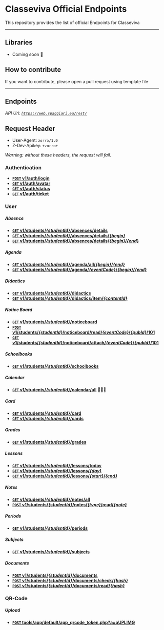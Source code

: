 # Classeviva Official Endpoints
This repository provides the list of official Endpoints for Classeviva

***

## Libraries
* Coming soon 👻

## How to contribute
If you want to contribute, please open a pull request using template file
***

## Endpoints
_API Url: <code>https://web.spaggiari.eu/rest/</code>_

## Request Header
- User-Agent: <code>zorro/1.0</code>
- Z-Dev-Apikey: <code>+zorro+</code>

_Warning: without these headers, the request will fail._

### Authentication
- **[<code>POST</code> v1/auth/login](Authentication/login.md)**
- **[<code>GET</code> v1/auth/avatar](Authentication/avatar.md)**
- **[<code>GET</code> v1/auth/status](Authentication/status.md)**
- **[<code>GET</code> v1/auth/ticket](Authentication/ticket.md)**

### User
##### Absence
- **[<code>GET</code> v1/students/_{studentId}_/absences/details](Absences/absences.md)**
- **[<code>GET</code> v1/students/_{studentId}_/absences/details/_{begin}_](Absences/from.md)**
- **[<code>GET</code> v1/students/_{studentId}_/absences/details/_{begin}_/_{end}_](Absences/from_to.md)**
##### Agenda
- **[<code>GET</code> v1/students/_{studentId}_/agenda/all/_{begin}_/_{end}_]()**
- **[<code>GET</code> v1/students/_{studentId}_/agenda/_{eventCode}_/_{begin}_/_{end}_]()**
##### Didactics
- **[<code>GET</code> v1/students/_{studentId}_/didactics]()**
- **[<code>GET</code> v1/students/_{studentId}_/didactics/item/_{contentId}_]()**
##### Notice Board
- **[<code>GET</code> v1/students/_{studentId}_/noticeboard]()**
- **[<code>POST</code> v1/students/_{studentId}_/noticeboard/read/_{eventCode}_/_{pubId}_/101]()**
- **[<code>GET</code> v1/students/_{studentId}_/noticeboard/attach/_{eventCode}_/_{pubId}_/101]()**
##### Schoolbooks
- **[<code>GET</code> v1/students/_{studentId}_/schoolbooks]()**
##### Calendar
- **[<code>GET</code> v1/students/_{studentId}_/calendar/all]()** 🤔🤔🤔
##### Card
- **[<code>GET</code> v1/students/_{studentId}_/card]()**
- **[<code>GET</code> v1/students/_{studentId}_/cards]()**
##### Grades
- **[<code>GET</code> v1/students/_{studentId}_/grades]()**
##### Lessons
- **[<code>GET</code> v1/students/_{studentId}_/lessons/today]()**
- **[<code>GET</code> v1/students/_{studentId}_/lessons/_{day}_]()**
- **[<code>GET</code> v1/students/_{studentId}_/lessons/_{start}_/_{end}_]()**
##### Notes
- **[<code>GET</code> v1/students/_{studentId}_/notes/all]()**
- **[<code>POST</code> v1/students/_{studentId}_/notes/_{type}_/read/_{note}_]()**
##### Periods
- **[<code>GET</code> v1/students/_{studentId}_/periods]()**
##### Subjects
- **[<code>GET</code> v1/students/_{studentId}_/subjects]()**
##### Documents
- **[<code>POST</code> v1/students/_{studentId}_/documents](Documents/documents.md)**
- **[<code>POST</code> v1/students/_{studentId}_/documents/check/_{hash}_](Documents/check%20document.md)**
- **[<code>POST</code> v1/students/_{studentId}_/documents/read/_{hash}_](Documents/read%20document.md)**
### QR-Code
##### Upload
- **[<code>POST</code> tools/app/default/app_qrcode_token.php?a=aUPLIMG]()**
